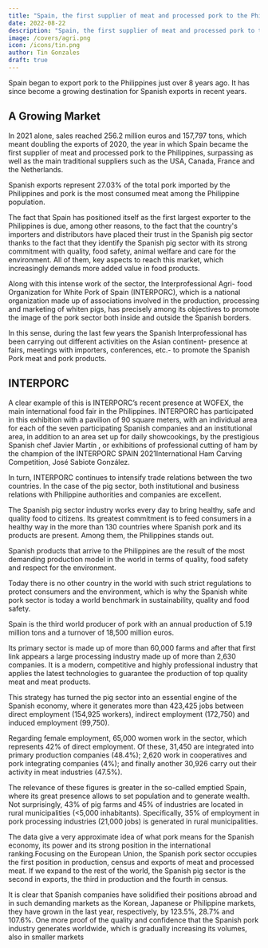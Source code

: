 ```yaml
---
title: "Spain, the first supplier of meat and processed pork to the Philippines"
date: 2022-08-22
description: "Spain, the first supplier of meat and processed pork to the Philippines"
image: /covers/agri.png
icon: /icons/tin.png
author: Tin Gonzales
draft: true
---
```



<!-- Monday, August 22, 2022 -->
<!-- Spain, the first supplier of meat and 
processed pork to the Philippines -->


Spain began to export pork to the Philippines just over 8 years ago. It has since become a growing destination for Spanish exports in recent years.


## A Growing Market

In 2021 alone, sales reached 256.2 million euros and 157,797 tons, which meant doubling the exports of 2020, the year in which Spain became the first supplier of meat and processed pork to the Philippines, surpassing as well as the main traditional suppliers such as the USA, Canada, France and the Netherlands.

Spanish exports represent 27.03% of the total pork imported by the Philippines and pork is the most consumed meat among the Philippine population.

The fact that Spain has positioned itself as the first largest exporter to the Philippines is due, among other reasons, to the fact that the country's importers and distributors have placed their trust in the Spanish pig sector thanks to the fact that they identify the Spanish pig sector with its strong commitment with quality, food safety, animal welfare and care for the environment. All of them, key aspects to reach this market, which increasingly demands more added value in food products.

Along with this intense work of the sector, the Interprofessional Agri- food Organization for White Pork of Spain (INTERPORC), which is a national organization made up of associations involved in the production, processing and marketing of whiten pigs, has precisely among its objectives to promote the image of the pork sector both inside and outside the Spanish borders.

In this sense, during the last few years the Spanish Interprofessional has been carrying out different activities on the Asian continent- presence at fairs, meetings with importers, conferences, etc.- to promote the Spanish Pork meat 
and pork products.


## INTERPORC

A clear example of this is INTERPORC’s recent presence at WOFEX, the main international food fair in the Philippines. INTERPORC has participated in this exhibition with a pavilion of 90 square meters, with an individual area for each of  the seven participating Spanish companies and an institutional area, in addition to an area set up for daily showcookings, by the prestigious Spanish chef Javier Martín , or exhibitions of professional cutting of ham by the champion of the  INTERPORC SPAIN 2021International Ham Carving Competition, José  Sabiote González.

In turn, INTERPORC continues to intensify trade relations between the two countries. In the case of the pig sector, both institutional and business relations with Philippine authorities and companies are excellent.

The Spanish pig sector industry works every day to bring healthy, safe and quality food to citizens. Its greatest commitment is to feed consumers in a healthy way in the more than 130 countries where Spanish pork and its products are present. Among them, the Philippines stands out. 

Spanish  products that arrive to the Philippines are the result of the most demanding production model in the world in terms of quality, food safety and respect for the environment.

Today there is no other country in the world with such strict regulations to 
protect consumers and the environment, which is why the Spanish white pork sector is today a world benchmark in sustainability, quality and food safety.

Spain is the third world producer of pork with an annual production of 5.19 million tons and a turnover of 18,500 million euros. 

Its primary sector is made up of more than 60,000 farms and after that first link appears a large processing industry made up of more than 2,630 companies. It is a modern, competitive and highly professional industry that applies the latest technologies to guarantee the production of top quality meat and meat products.

This strategy has turned the pig sector into an essential engine of the Spanish economy, where it generates more than 423,425 jobs between direct employment (154,925 workers), indirect employment (172,750) and induced employment (99,750).

Regarding female employment, 65,000 women work in the sector, which represents 42% of direct employment. Of these, 31,450 are integrated into primary production companies (48.4%); 2,620 work in cooperatives and pork integrating companies (4%); and finally another 30,926 carry out their activity in meat industries (47.5%).

The relevance of these figures is greater in the so-called emptied Spain, where its great presence allows to set population and to generate wealth. Not surprisingly, 43% of pig farms and 45% of industries are located in rural 
municipalities (<5,000 inhabitants). Specifically, 35% of employment in pork processing industries (21,000 jobs) is generated in rural municipalities.

The data give a very approximate idea of what pork means for the Spanish economy, its power and its strong position in the international ranking.Focusing on the European Union, the Spanish pork sector occupies the first position in production, census and exports of meat and processed meat. If we 
expand to the rest of the world, the Spanish pig sector is the second in exports, the third in production and the fourth in census.

It is clear that Spanish companies have solidified their positions abroad and in such demanding markets as the Korean, Japanese or Philippine markets, they have grown in the last year, respectively, by 123.5%, 28.7% and 107.6%. One more proof of the quality and confidence that the Spanish pork industry generates worldwide, which is gradually increasing its volumes, also in smaller markets
